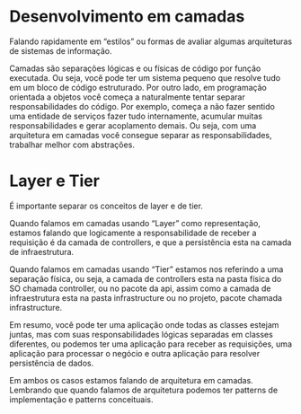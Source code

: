 # Desenvolvimento em camadas

Falando rapidamente em “estilos” ou formas de avaliar algumas arquiteturas de sistemas de informação.

Camadas são separações lógicas e ou físicas de código por função executada. Ou seja, você pode ter um sistema pequeno que resolve tudo em um bloco de código estruturado. Por outro lado, em programação orientada a objetos você começa a naturalmente tentar separar responsabilidades do código. Por exemplo, começa a não fazer sentido uma entidade de serviços fazer tudo internamente, acumular muitas responsabilidades e gerar acoplamento demais.
Ou seja, com uma arquitetura em camadas você consegue separar as responsabilidades, trabalhar melhor com abstrações.

# Layer e Tier

É importante separar os conceitos de layer e de tier.

Quando falamos em camadas usando “Layer” como representação, estamos falando que logicamente a responsabilidade de receber a requisição é da camada de controllers, e que a persistência esta na camada de infraestrutura.

Quando falamos em camadas usando “Tier” estamos nos referindo a uma separação física, ou seja, a camada de controllers esta na pasta física do SO chamada controller, ou no pacote da api, assim como a camada de infraestrutura esta na pasta infrastructure ou no projeto, pacote chamada infrastructure.

Em resumo, você pode ter uma aplicação onde todas as classes estejam juntas, mas com suas responsabilidades lógicas separadas em classes diferentes, ou podemos ter uma aplicação para receber as requisições, uma aplicação para processar o negócio e outra aplicação para resolver persistência de dados.

Em ambos os casos estamos falando de arquitetura em camadas.
Lembrando que quando falamos de arquitetura podemos ter patterns de implementação e patterns conceituais.

